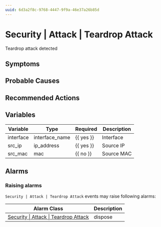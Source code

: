 ```yaml
---
uuid: 6d3a2f8c-9768-4447-9f9a-46e37a26b85d
---
```

# Security | Attack | Teardrop Attack

Teardrop attack detected

## Symptoms

## Probable Causes

## Recommended Actions

## Variables

Variable | Type | Required | Description
--- | --- | --- | ---
interface | interface_name | {{ yes }} | Interface
src_ip | ip_address | {{ yes }} | Source IP
src_mac | mac | {{ no }} | Source MAC

## Alarms

### Raising alarms

`Security | Attack | Teardrop Attack` events may raise following alarms:

Alarm Class | Description
--- | ---
[Security \| Attack \| Teardrop Attack](../../../alarm-classes/security/attack/teardrop-attack.md) | dispose
